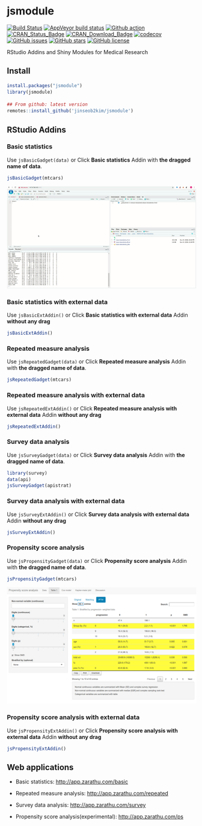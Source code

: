 jsmodule
================

[![Build
Status](https://travis-ci.org/jinseob2kim/jsmodule.svg?branch=master)](https://travis-ci.org/jinseob2kim/jsmodule)
[![AppVeyor build
status](https://ci.appveyor.com/api/projects/status/github/jinseob2kim/jsmodule?branch=master&svg=true)](https://ci.appveyor.com/project/jinseob2kim/jsmodule)
[![Github
action](https://github.com/jinseob2kim/jsmodule/workflows/R-CMD-check/badge.svg)](https://github.com/jinseob2kim/jsmodule/actions)
[![CRAN\_Status\_Badge](https://www.r-pkg.org/badges/version/jsmodule)](https://cran.r-project.org/package=jsmodule)
[![CRAN\_Download\_Badge](https://cranlogs.r-pkg.org/badges/jsmodule)](https://CRAN.R-project.org/package=jsmodule)
[![codecov](https://codecov.io/github/jinseob2kim/jsmodule/branch/master/graphs/badge.svg)](https://codecov.io/github/jinseob2kim/jsmodule)
[![GitHub
issues](https://img.shields.io/github/issues/jinseob2kim/jsmodule.svg)](https://github.com/jinseob2kim/jsmodule/issues)
[![GitHub
stars](https://img.shields.io/github/stars/jinseob2kim/jsmodule.svg)](https://github.com/jinseob2kim/jsmodule/stargazers)
[![GitHub
license](https://img.shields.io/github/license/jinseob2kim/jsmodule.svg)](https://github.com/jinseob2kim/jsmodule/blob/master/LICENSE)

RStudio Addins and Shiny Modules for Medical Research

## Install

``` r
install.packages("jsmodule")
library(jsmodule)

## From github: latest version
remotes::install_github('jinseob2kim/jsmodule')
```

## RStudio Addins

### Basic statistics

Use `jsBasicGadget(data)` or Click **Basic statistics** Addin with **the
dragged name of data**.

``` r
jsBasicGadget(mtcars)
```

![](vignettes/figures/addin.gif)

### Basic statistics with external data

Use `jsBasicExtAddin()` or Click **Basic statistics with external data**
Addin **without any drag**

``` r
jsBasicExtAddin()
```

### Repeated measure analysis

Use `jsRepeatedGadget(data)` or Click **Repeated measure analysis**
Addin with **the dragged name of data**.

``` r
jsRepeatedGadget(mtcars)
```

### Repeated measure analysis with external data

Use `jsRepeatedExtAddin()` or Click **Repeated measure analysis with
external data** Addin **without any drag**

``` r
jsRepeatedExtAddin()
```

### Survey data analysis

Use `jsSurveyGadget(data)` or Click **Survey data analysis** Addin with
**the dragged name of data**.

``` r
library(survey)
data(api)
jsSurveyGadget(apistrat)
```

### Survey data analysis with external data

Use `jsSurveyExtAddin()` or Click **Survey data analysis with external
data** Addin **without any drag**

``` r
jsSurveyExtAddin()
```

### Propensity score analysis

Use `jsPropensityGadget(data)` or Click **Propensity score analysis**
Addin with **the dragged name of data**.

``` r
jsPropensityGadget(mtcars)
```

![](vignettes/figures/ps.png)

### Propensity score analysis with external data

Use `jsPropensityExtAddin()` or Click **Propensity score analysis with
external data** Addin **without any drag**

``` r
jsPropensityExtAddin()
```

## Web applications

  - Basic statistics: <http://app.zarathu.com/basic>

  - Repeated measure analysis: <http://app.zarathu.com/repeated>

  - Survey data analysis: <http://app.zarathu.com/survey>

  - Propensity score analysis(experimental): <http://app.zarathu.com/ps>
